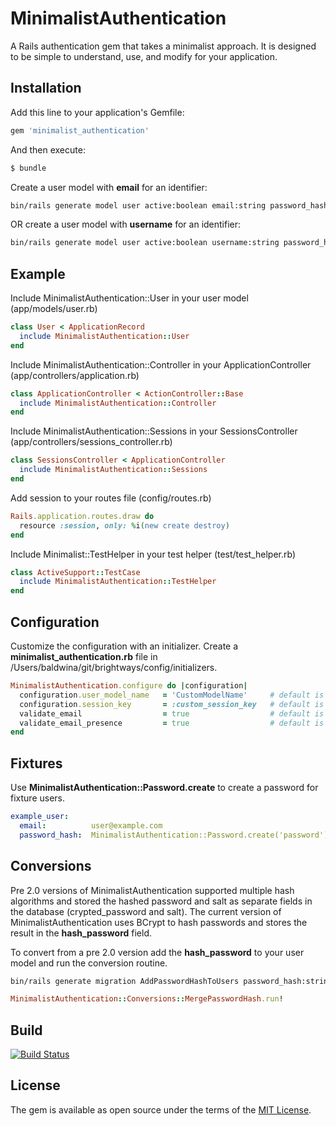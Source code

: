 # MinimalistAuthentication
A Rails authentication gem that takes a minimalist approach. It is designed to be simple to understand, use, and modify for your application.


## Installation
Add this line to your application's Gemfile:

```ruby
gem 'minimalist_authentication'
```

And then execute:
```bash
$ bundle
```

Create a user model with **email** for an identifier:
```bash
bin/rails generate model user active:boolean email:string password_hash:string last_logged_in_at:datetime
```

OR create a user model with **username** for an identifier:
```bash
bin/rails generate model user active:boolean username:string password_hash:string last_logged_in_at:datetime
```


## Example
Include MinimalistAuthentication::User in your user model (app/models/user.rb)
```ruby
class User < ApplicationRecord
  include MinimalistAuthentication::User
end
```

Include MinimalistAuthentication::Controller in your ApplicationController (app/controllers/application.rb)
```ruby
class ApplicationController < ActionController::Base
  include MinimalistAuthentication::Controller
end
```

Include MinimalistAuthentication::Sessions in your SessionsController (app/controllers/sessions_controller.rb)
```ruby
class SessionsController < ApplicationController
  include MinimalistAuthentication::Sessions
end
```

Add session to your routes file (config/routes.rb)
```ruby
Rails.application.routes.draw do
  resource :session, only: %i(new create destroy)
end
```

Include Minimalist::TestHelper in your test helper (test/test_helper.rb)
```ruby
class ActiveSupport::TestCase
  include MinimalistAuthentication::TestHelper
end
```

## Configuration
Customize the configuration with an initializer. Create a **minimalist_authentication.rb** file in /Users/baldwina/git/brightways/config/initializers.
```ruby
MinimalistAuthentication.configure do |configuration|
  configuration.user_model_name   = 'CustomModelName'     # default is '::User'
  configuration.session_key       = :custom_session_key   # default is ':user_id'
  validate_email                  = true                  # default is true
  validate_email_presence         = true                  # default is true
end
```


## Fixtures
Use **MinimalistAuthentication::Password.create** to create a password for
fixture users.
```yaml
example_user:
  email:          user@example.com
  password_hash:  MinimalistAuthentication::Password.create('password')
```


## Conversions
Pre 2.0 versions of MinimalistAuthentication supported multiple hash algorithms
and stored the hashed password and salt as separate fields in the database
(crypted_password and salt). The current version of MinimalistAuthentication
uses BCrypt to hash passwords and stores the result in the **hash_password** field.

To convert from a pre 2.0 version add the **hash_password** to your user model
and run the conversion routine.
```bash
bin/rails generate migration AddPasswordHashToUsers password_hash:string
```
```ruby
MinimalistAuthentication::Conversions::MergePasswordHash.run!
```


## Build
[![Build Status](https://travis-ci.org/wwidea/minimalist_authentication.svg?branch=master)](https://travis-ci.org/wwidea/minimalist_authentication)


## License
The gem is available as open source under the terms of the [MIT License](http://opensource.org/licenses/MIT).
